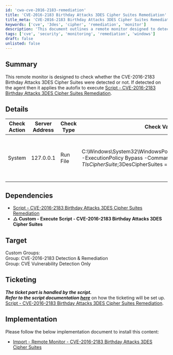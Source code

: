 ```yaml
---
id: 'cwa-cve-2016-2183-remediation'
title: 'CVE-2016-2183 Birthday Attacks 3DES Cipher Suites Remediation'
title_meta: 'CVE-2016-2183 Birthday Attacks 3DES Cipher Suites Remediation'
keywords: ['cve', '3des', 'cipher', 'remediation', 'monitor']
description: 'This document outlines a remote monitor designed to detect CVE-2016-2183 Birthday Attacks related to 3DES cipher suites. It details the check action, dependencies, target groups, ticketing process, and implementation steps for applying an autofix if vulnerabilities are detected.'
tags: ['cve', 'security', 'monitoring', 'remediation', 'windows']
draft: false
unlisted: false
---
```

## Summary

This remote monitor is designed to check whether the CVE-2016-2183 Birthday Attacks 3DES Cipher Suites were detected or not. If detected on the agent then it applies the autofix to execute [Script - CVE-2016-2183 Birthday Attacks 3DES Cipher Suites Remediation](https://proval.itglue.com/DOC-5078775-17234041).

## Details

| Check Action  | Server Address | Check Type | Check Value                                                                                                                                                                                                                                                                                                                                                             | Comparator       | Interval | Result                     |
|---------------|----------------|------------|-------------------------------------------------------------------------------------------------------------------------------------------------------------------------------------------------------------------------------------------------------------------------------------------------------------------------------------------------------------------------|------------------|----------|----------------------------|
| System        | 127.0.0.1     | Run File   | C:\Windows\System32\WindowsPowerShell\v1.0\powershell.exe -ExecutionPolicy Bypass -Command "$cipherSuites = Get-TlsCipherSuite;$3DesCipherSuites = $cipherSuites | Where-Object { $_.name -like \"*3DES*\" };if($3DesCipherSuites) {return '3DES cipher suites detected'} else {return '3DES suites cipher NOT detected'}" | Does Not Contain | 7200     | 3DES cipher suites detected |

## Dependencies

- [Script - CVE-2016-2183 Birthday Attacks 3DES Cipher Suites Remediation](https://proval.itglue.com/DOC-5078775-17234041)  
- **△ Custom - Execute Script - CVE-2016-2183 Birthday Attacks 3DES Cipher Suites**

## Target

Custom Groups:  
Group: CVE-2016-2183 Detection & Remediation  
Group: CVE Vulnerability Detection Only  

## Ticketing

**_The ticket part is handled by the script.  
Refer to the script documentation [here](https://proval.itglue.com/DOC-5078775-15762068)_** on how the ticketing will be set up. [Script - CVE-2016-2183 Birthday Attacks 3DES Cipher Suites Remediation](https://proval.itglue.com/DOC-5078775-17234041).

## Implementation

Please follow the below implementation document to install this content:
- [Import - Remote Monitor - CVE-2016-2183 Birthday Attacks 3DES Cipher Suites](https://proval.itglue.com/DOC-5078775-17229181)


